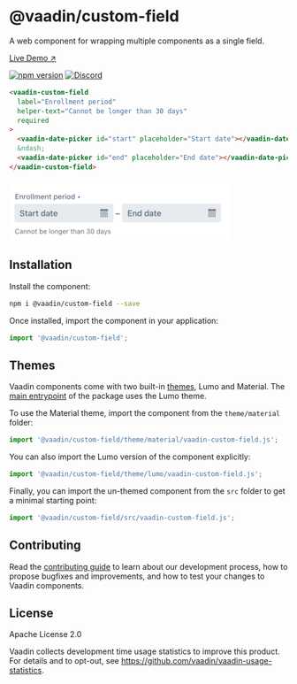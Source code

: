 # @vaadin/custom-field

A web component for wrapping multiple components as a single field.

[Live Demo ↗](https://vaadin.com/docs/latest/ds/components/custom-field)

[![npm version](https://badgen.net/npm/v/@vaadin/custom-field)](https://www.npmjs.com/package/@vaadin/custom-field)
[![Discord](https://img.shields.io/discord/732335336448852018?label=discord)](https://discord.gg/PHmkCKC)

```html
<vaadin-custom-field
  label="Enrollment period"
  helper-text="Cannot be longer than 30 days"
  required
>
  <vaadin-date-picker id="start" placeholder="Start date"></vaadin-date-picker>
  &ndash;
  <vaadin-date-picker id="end" placeholder="End date"></vaadin-date-picker>
</vaadin-custom-field>
```

[<img src="https://raw.githubusercontent.com/vaadin/web-components/master/packages/custom-field/screenshot.png" width="401" alt="Screenshot of vaadin-custom-field">](https://vaadin.com/docs/latest/ds/components/custom-field)

## Installation

Install the component:

```sh
npm i @vaadin/custom-field --save
```

Once installed, import the component in your application:

```js
import '@vaadin/custom-field';
```

## Themes

Vaadin components come with two built-in [themes](https://vaadin.com/docs/latest/ds/customization/using-themes), Lumo and Material.
The [main entrypoint](https://github.com/vaadin/web-components/blob/master/packages/custom-field/vaadin-custom-field.js) of the package uses the Lumo theme.

To use the Material theme, import the component from the `theme/material` folder:

```js
import '@vaadin/custom-field/theme/material/vaadin-custom-field.js';
```

You can also import the Lumo version of the component explicitly:

```js
import '@vaadin/custom-field/theme/lumo/vaadin-custom-field.js';
```

Finally, you can import the un-themed component from the `src` folder to get a minimal starting point:

```js
import '@vaadin/custom-field/src/vaadin-custom-field.js';
```

## Contributing

Read the [contributing guide](https://vaadin.com/docs/latest/guide/contributing/overview) to learn about our development process, how to propose bugfixes and improvements, and how to test your changes to Vaadin components.

## License

Apache License 2.0

Vaadin collects development time usage statistics to improve this product.
For details and to opt-out, see https://github.com/vaadin/vaadin-usage-statistics.
